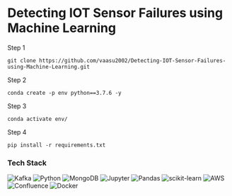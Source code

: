 # Detecting IOT Sensor Failures using Machine Learning

Step 1
```
git clone https://github.com/vaasu2002/Detecting-IOT-Sensor-Failures-using-Machine-Learning.git
```

Step 2
```
conda create -p env python==3.7.6 -y
```
Step 3
```
conda activate env/
```
Step 4
```
pip install -r requirements.txt
```


### Tech Stack
![Kafka](https://img.shields.io/badge/Apache%20Kafka-000?style=for-the-badge&logo=apachekafka)
![Python](https://img.shields.io/badge/Python-3776AB?style=for-the-badge&logo=python&logoColor=white)
![MongoDB](https://img.shields.io/badge/MongoDB-%234ea94b.svg?style=for-the-badge&logo=mongodb&logoColor=white)
![Jupyter](https://img.shields.io/badge/Jupyter-F37626.svg?&style=for-the-badge&logo=Jupyter&logoColor=white)
![Pandas](https://img.shields.io/badge/pandas-%23150458.svg?style=for-the-badge&logo=pandas&logoColor=white)
![scikit-learn](https://img.shields.io/badge/scikit--learn-%23F7931E.svg?style=for-the-badge&logo=scikit-learn&logoColor=white)
![AWS](https://img.shields.io/badge/AWS-%23FF9900.svg?style=for-the-badge&logo=amazon-aws&logoColor=white)
![Confluence](https://img.shields.io/badge/confluence-%23172BF4.svg?style=for-the-badge&logo=confluence&logoColor=white)
![Docker](https://img.shields.io/badge/docker-%230db7ed.svg?style=for-the-badge&logo=docker&logoColor=white)
